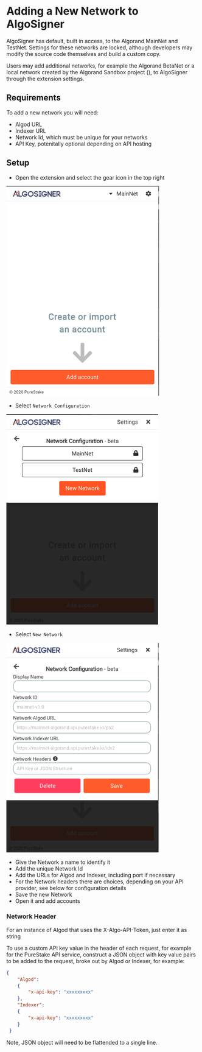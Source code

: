 # Adding a New Network to AlgoSigner

AlgoSigner has default, built in access, to the Algorand MainNet and TestNet. Settings for these networks are locked, although developers may modify the source code themselves and build a custom copy.

Users may add additional networks, for example the Algorand BetaNet or a local network created by the Algorand Sandbox project (), to AlgoSigner through the extension settings.

## Requirements

To add a new network you will need:

- Algod URL
- Indexer URL
- Network Id, which must be unique for your networks
- API Key, potenitally optional depending on API hosting

## Setup

- Open the extension and select the gear icon in the top right

![Network](network_config_images/network_gear_home.png)

- Select `Network Configuration`

![Network](network_config_images/network_config_open.png)

- Select `New Network`

![Network](network_config_images/network_add_details.png)

- Give the Network a name to identify it
- Add the unique Network Id
- Add the URLs for Algod and Indexer, including port if necessary
- For the Network headers there are choices, depending on your API provider, see below for configuration details
- Save the new Network
- Open it and add accounts

### Network Header

For an instance of Algod that uses the X-Algo-API-Token, just enter it as string

To use a custom API key value in the header of each request, for example for the PureStake API service, construct a JSON object with key value pairs to be added to the request, broke out by Algod or Indexer, for example:

```JSON
{
	"Algod":
	{
		"x-api-key": "xxxxxxxxx"
	},
	"Indexer":
	{
		"x-api-key": "xxxxxxxxx"
	}
 }
```

Note, JSON object will need to be flattended to a single line.
